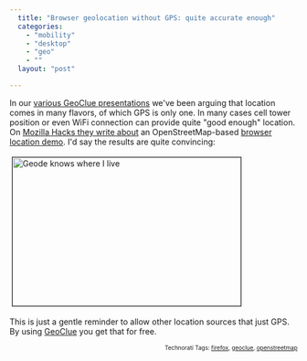 ```yaml
---
  title: "Browser geolocation without GPS: quite accurate enough"
  categories: 
    - "mobility"
    - "desktop"
    - "geo"
    - ""
  layout: "post"

---
```

<p>
In our <a href="http://www.slideshare.net/bergie/geoclue-geoinformation-framework-553133">various GeoClue presentations</a> we've been arguing that location comes in many flavors, of which GPS is only one. In many cases cell tower position or even WiFi connection can provide quite "good enough" location. On <a href="http://hacks.mozilla.org/2009/06/geolocation-open-street-maps/">Mozilla Hacks they write about</a> an OpenStreetMap-based <a href="http://3liz.org/geolocation/">browser location demo</a>. I'd say the results are quite convincing:
</p><p>
<a href="/files/geode-openstreetmap-museokatu.png"><img src="http://bergie.iki.fi/midcom-serveattachmentguid-0bbe76c4580911deb368f59ff80ee9d4e9d4/geode-openstreetmap-museokatu-tm.jpg" height="260" width="400" border="1" hspace="4" vspace="4" alt="Geode knows where I live" title="Geode knows where I live" /></a>
</p><p>
This is just a gentle reminder to allow other location sources that just GPS. By using <a href="http://www.freedesktop.org/wiki/Software/GeoClue">GeoClue</a> you get that for free.
</p>
<!-- technorati tags start --><p style="text-align:right;font-size:10px;">Technorati Tags: <a href="http://www.technorati.com/tag/firefox" rel="tag">firefox</a>, <a href="http://www.technorati.com/tag/geoclue" rel="tag">geoclue</a>, <a href="http://www.technorati.com/tag/openstreetmap" rel="tag">openstreetmap</a></p><!-- technorati tags end -->